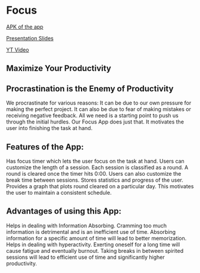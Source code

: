 # Focus

[APK of the app](https://drive.google.com/drive/folders/1HVAeY4HCa5k1laNXL_VGUDHcLmr71Dz9?usp=sharing)

[Presentation Slides](https://docs.google.com/presentation/d/1z6ixBvhQA58TYnC4RW2qBThF6jay871MdAZr-9tjxaE/edit?usp=sharing)

[YT Video](https://youtu.be/7Eg4SMjMeWc)

## Maximize Your Productivity

## Procrastination is the Enemy of Productivity

We procrastinate for various reasons:
It can be due to our own pressure for making the perfect project.
It can also be due to fear of making mistakes or receiving negative feedback.
All we need is a starting point to push us through the initial hurdles. Our Focus App does just that. It motivates the user into finishing the task at hand.

## Features of the App:

Has focus timer which lets the user focus on the task at hand. Users can customize the length of a session.  Each session is classified as a round. A round is cleared once the timer hits 0:00. 
Users can also customize the break time between sessions.
Stores statistics and progress of the user. Provides a graph that plots round cleared on a particular day. This motivates the user to maintain a consistent schedule.

## Advantages of using this App:

Helps in dealing with Information Absorbing. Cramming too much information is detrimental and is an inefficient use of time. Absorbing information for a specific amount of time will lead to better memorization.
Helps in dealing with hyperactivity. Exerting oneself for a long time will cause fatigue and eventually burnout. Taking breaks in between spirited sessions will lead to efficient use of time and significantly higher productivity. 













